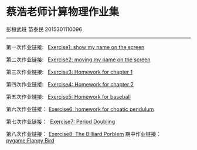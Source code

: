 # 蔡浩老师计算物理作业集
彭桓武班    苗泰民   2015301110096

------

第一次作业链接:   [Exercise1: show my name on the screen](https://github.com/WHUMTM/computationalphysics_N2015301110096/blob/master/Exercise_01/Exercise_01.py)

第二次作业链接:    [Exercise2: moving my name on the screen](https://github.com/WHUMTM/computationalphysics_N2015301110096/blob/master/Exercise_02/Exercise_02.md)

第三次作业链接:   [Exercise3: Homework for chapter 1](https://github.com/WHUMTM/computationalphysics_N2015301110096/blob/master/Exercise_03/readme.md)

第四次作业链接:   [Exercise4: Homework for chapter 2](https://github.com/WHUMTM/computationalphysics_N2015301110096/blob/master/Exercise_04/readme.md)

第五次作业链接:   [Exercise5: Homework for baseball](https://www.zybuluo.com/TimMu/note/920445)

第六次作业链接： [Exercise6: homework for choatic pendulum](https://www.zybuluo.com/TimMu/note/930608)

第七次作业链接：  [Exercise7: Period Doubling](https://www.zybuluo.com/TimMu/note/937024)

第八次作业链接： [Exercise8: The Billiard Porblem](https://github.com/WHUMTM/computationalphysics_N2015301110096/blob/master/Exercise_08/readme.md)
期中作业链接：[pygame:Flappy Bird](https://github.com/WHUMTM/computationalphysics_N2015301110096/blob/master/Mid-term%20homework/readme)
